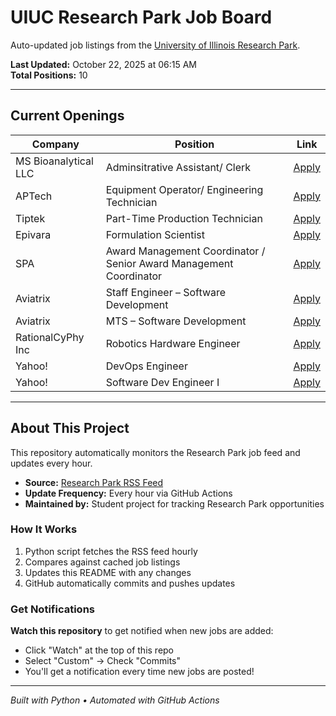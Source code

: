 # UIUC Research Park Job Board

Auto-updated job listings from the [University of Illinois Research Park](https://researchpark.illinois.edu).

**Last Updated:** October 22, 2025 at 06:15 AM  
**Total Positions:** 10

---

## Current Openings

| Company | Position | Link |
| ------- | -------- | ---- |
| MS Bioanalytical LLC | Adminsitrative Assistant/ Clerk | [Apply](https://researchpark.illinois.edu/job/adminsitrative-assistant-clerk/) |
| APTech | Equipment Operator/ Engineering Technician | [Apply](https://researchpark.illinois.edu/job/equipment-operator-engineering-technician-2/) |
| Tiptek | Part-Time Production Technician | [Apply](https://researchpark.illinois.edu/job/tiptek-savoy-illinois-5-part-time-production-technician/) |
| Epivara | Formulation Scientist | [Apply](https://researchpark.illinois.edu/job/formulation-scientist/) |
| SPA | Award Management Coordinator / Senior Award Management Coordinator | [Apply](https://researchpark.illinois.edu/job/award-management-coordinator-senior-award-management-coordinator/) |
| Aviatrix | Staff Engineer – Software Development | [Apply](https://researchpark.illinois.edu/job/staff-engineer-software-development/) |
| Aviatrix | MTS – Software Development | [Apply](https://researchpark.illinois.edu/job/mts-software-development/) |
| RationalCyPhy Inc | Robotics Hardware Engineer | [Apply](https://researchpark.illinois.edu/job/robotics-hardware-engineer/) |
| Yahoo! | DevOps Engineer | [Apply](https://researchpark.illinois.edu/job/devops-engineer/) |
| Yahoo! | Software Dev Engineer I | [Apply](https://researchpark.illinois.edu/job/software-dev-engineer-i/) |

---

## About This Project

This repository automatically monitors the Research Park job feed and updates every hour.

- **Source:** [Research Park RSS Feed](https://researchpark.illinois.edu/?feed=job_feed)
- **Update Frequency:** Every hour via GitHub Actions
- **Maintained by:** Student project for tracking Research Park opportunities

### How It Works

1. Python script fetches the RSS feed hourly
2. Compares against cached job listings
3. Updates this README with any changes
4. GitHub automatically commits and pushes updates

### Get Notifications

**Watch this repository** to get notified when new jobs are added:

- Click "Watch" at the top of this repo
- Select "Custom" → Check "Commits"
- You'll get a notification every time new jobs are posted!

---

_Built with Python • Automated with GitHub Actions_
